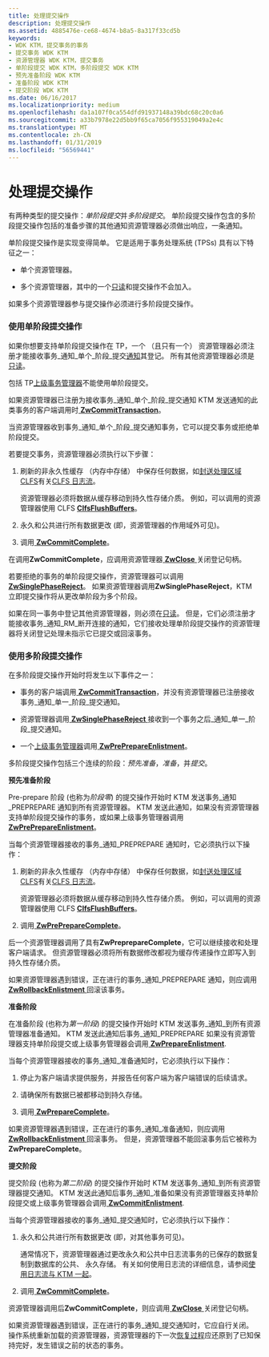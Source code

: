 ```yaml
---
title: 处理提交操作
description: 处理提交操作
ms.assetid: 4885476e-ce68-4674-b8a5-8a317f33cd5b
keywords:
- WDK KTM，提交事务的事务
- 提交事务 WDK KTM
- 资源管理器 WDK KTM，提交事务
- 单阶段提交 WDK KTM，多阶段提交 WDK KTM
- 预先准备阶段 WDK KTM
- 准备阶段 WDK KTM
- 提交阶段 WDK KTM
ms.date: 06/16/2017
ms.localizationpriority: medium
ms.openlocfilehash: da1a107f0ca554dfd91937148a39bdc68c20c0a6
ms.sourcegitcommit: a33b7978e22d5bb9f65ca7056f955319049a2e4c
ms.translationtype: MT
ms.contentlocale: zh-CN
ms.lasthandoff: 01/31/2019
ms.locfileid: "56569441"
---
```

# <a name="handling-commit-operations"></a>处理提交操作


有两种类型的提交操作：*单阶段提交*并*多阶段提交*。 单阶段提交操作包含的多阶段提交操作包括的准备步骤的其他通知资源管理器必须做出响应，一条通知。

单阶段提交操作是实现变得简单。 它是适用于事务处理系统 (TPSs) 具有以下特征之一：

-   单个资源管理器。

-   多个资源管理器，其中的一个[只读](creating-a-resource-manager.md#kernel-creating-a-read-only-enlistment)和提交操作不会加入。

如果多个资源管理器参与提交操作必须进行多阶段提交操作。

### <a name="single-phase-commit-operations"></a>使用单阶段提交操作

如果你想要支持单阶段提交操作在 TP，一个 （且只有一个） 资源管理器必须注册才能接收事务\_通知\_单个\_阶段\_提交[通知](transaction-notifications.md)其登记。 所有其他资源管理器必须是[只读](creating-a-resource-manager.md#kernel-creating-a-read-only-enlistment)。

包括 TP[上级事务管理器](creating-a-superior-transaction-manager.md)不能使用单阶段提交。

如果资源管理器已注册为接收事务\_通知\_单个\_阶段\_提交通知 KTM 发送通知的此类事务的客户端调用时[ **ZwCommitTransaction**](https://msdn.microsoft.com/library/windows/hardware/ff566420)。

当资源管理器收到事务\_通知\_单个\_阶段\_提交通知事务，它可以提交事务或拒绝单阶段提交。

若要提交事务，资源管理器必须执行以下步骤：

1.  刷新的非永久性缓存 （内存中存储） 中保存任何数据，如[封送处理区域 CLFS](clfs-marshalling-areas.md)有关[CLFS 日志流](using-log-streams-with-ktm.md)。

    资源管理器必须将数据从缓存移动到持久性存储介质。 例如，可以调用的资源管理器使用 CLFS [ **ClfsFlushBuffers**](https://msdn.microsoft.com/library/windows/hardware/ff541544)。

2.  永久和公共进行所有数据更改 (即，资源管理器的作用域外可见)。

3.  调用[ **ZwCommitComplete**](https://msdn.microsoft.com/library/windows/hardware/ff566418)。

在调用**ZwCommitComplete**，应调用资源管理器[ **ZwClose** ](https://msdn.microsoft.com/library/windows/hardware/ff566417)关闭登记句柄。

若要拒绝的事务的单阶段提交操作，资源管理器可以调用[ **ZwSinglePhaseReject**](https://msdn.microsoft.com/library/windows/hardware/ff567113)。 如果资源管理器调用**ZwSinglePhaseReject**，KTM 立即提交操作将从更改单阶段为多个阶段。

如果在同一事务中登记其他资源管理器，则必须在[只读](creating-a-resource-manager.md#kernel-creating-a-read-only-enlistment)。 但是，它们必须注册才能接收事务\_通知\_RM\_断开连接的通知，它们接收处理单阶段提交操作的资源管理器将关闭登记处理未指示它已提交或回滚事务。

### <a name="multi-phase-commit-operations"></a>使用多阶段提交操作

在多阶段提交操作开始时将发生以下事件之一：

-   事务的客户端调用[ **ZwCommitTransaction**](https://msdn.microsoft.com/library/windows/hardware/ff566420)，并没有资源管理器已注册接收事务\_通知\_单一\_阶段\_提交通知。

-   资源管理器调用[ **ZwSinglePhaseReject** ](https://msdn.microsoft.com/library/windows/hardware/ff567113)接收到一个事务之后\_通知\_单一\_阶段\_提交通知。

-   一个[上级事务管理器](creating-a-superior-transaction-manager.md)调用[ **ZwPrePrepareEnlistment**](https://msdn.microsoft.com/library/windows/hardware/ff567044)。

多阶段提交操作包括三个连续的阶段：*预先准备*，*准备*，并*提交*。

**预先准备阶段**

Pre-prepare 阶段 (也称为*阶段零*) 的提交操作开始时 KTM 发送事务\_通知\_PREPREPARE 通知到所有资源管理器。 KTM 发送此通知，如果没有资源管理器支持单阶段提交操作的事务，或如果上级事务管理器调用[ **ZwPrePrepareEnlistment**](https://msdn.microsoft.com/library/windows/hardware/ff567044)。

当每个资源管理器接收的事务\_通知\_PREPREPARE 通知时，它必须执行以下操作：

1.  刷新的非永久性缓存 （内存中存储） 中保存任何数据，如[封送处理区域 CLFS](clfs-marshalling-areas.md)有关[CLFS 日志流](using-log-streams-with-ktm.md)。

    资源管理器必须将数据从缓存移动到持久性存储介质。 例如，可以调用的资源管理器使用 CLFS [ **ClfsFlushBuffers**](https://msdn.microsoft.com/library/windows/hardware/ff541544)。

2.  调用[ **ZwPrePrepareComplete**](https://msdn.microsoft.com/library/windows/hardware/ff567040)。

后一个资源管理器调用了具有**ZwPreprepareComplete**，它可以继续接收和处理客户端请求。 但资源管理器必须将所有数据修改都视为缓存传递操作立即写入到持久性存储介质。

如果资源管理器遇到错误，正在进行的事务\_通知\_PREPREPARE 通知，则应调用[ **ZwRollbackEnlistment** ](https://msdn.microsoft.com/library/windows/hardware/ff567083)回滚该事务。

**准备阶段**

在准备阶段 (也称为*第一阶段*) 的提交操作开始时 KTM 发送事务\_通知\_到所有资源管理器准备通知。 KTM 发送此通知后事务\_通知\_PREPREPARE 如果没有资源管理器支持单阶段提交或上级事务管理器会调用[ **ZwPrepareEnlistment**](https://msdn.microsoft.com/library/windows/hardware/ff567039).

当每个资源管理器接收的事务\_通知\_准备通知时，它必须执行以下操作：

1.  停止为客户端请求提供服务，并报告任何客户端为客户端错误的后续请求。

2.  请确保所有数据已被都移动到持久存储。

3.  调用[ **ZwPrepareComplete**](https://msdn.microsoft.com/library/windows/hardware/ff567037)。

如果资源管理器遇到错误，正在进行的事务\_通知\_准备通知，则应调用[ **ZwRollbackEnlistment** ](https://msdn.microsoft.com/library/windows/hardware/ff567083)回滚事务。 但是，资源管理器不能回滚事务后它被称为**ZwPrepareComplete**。

**提交阶段**

提交阶段 (也称为*第二阶段*) 的提交操作开始时 KTM 发送事务\_通知\_到所有资源管理器提交通知。 KTM 发送此通知后事务\_通知\_准备如果没有资源管理器支持单阶段提交或上级事务管理器会调用[ **ZwCommitEnlistment**](https://msdn.microsoft.com/library/windows/hardware/ff566419).

当每个资源管理器接收的事务\_通知\_提交通知时，它必须执行以下操作：

1.  永久和公共进行所有数据更改 (即，对其他事务可见)。

    通常情况下，资源管理器通过更改永久和公共中日志流事务的已保存的数据复制到数据库的公共、 永久存储。 有关如何使用日志流的详细信息，请参阅[使用日志流与 KTM 一起](using-log-streams-with-ktm.md)。

2.  调用[ **ZwCommitComplete**](https://msdn.microsoft.com/library/windows/hardware/ff566418)。

资源管理器调用后**ZwCommitComplete**，则应调用[ **ZwClose** ](https://msdn.microsoft.com/library/windows/hardware/ff566417)关闭登记句柄。

如果资源管理器遇到错误，正在进行的事务\_通知\_提交通知时，它应自行关闭。 操作系统重新加载的资源管理器，资源管理器的下一次[恢复过程](handling-recovery-operations.md)应还原到了已知保持完好，发生错误之前的状态的事务。

 

 




